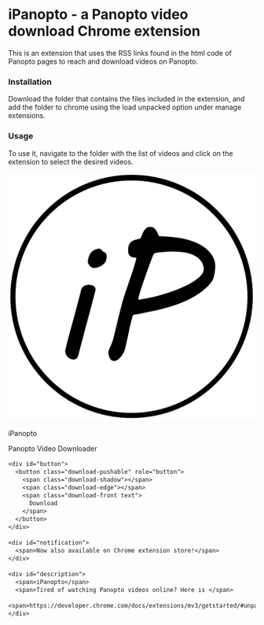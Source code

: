 # iPanopto - a Panopto video download Chrome extension

This is an extension that uses the RSS links found in the html code of Panopto pages to reach and download videos on Panopto.

### Installation
Download the folder that contains the files included in the extension, and add the folder to chrome using the load unpacked option under manage extensions.

### Usage
To use it, navigate to the folder with the list of videos and click on the extension to select the desired videos. 

<link href="style.css" rel="stylesheet"></link>

  <div id="wrapper">
    <div id="name">
        <img src="iPanopto.png" id="logo">
        <div id="titleTextDiv">
          <p id="titleText1">iPanopto</p>
          <p id="titleText2">Panopto Video Downloader</p>
        </div>
    </div>

    <div id="button">
      <button class="download-pushable" role="button">
        <span class="download-shadow"></span>
        <span class="download-edge"></span>
        <span class="download-front text">
          Download
        </span>
      </button>
    </div>

    <div id="notification">
      <span>Now also available on Chrome extension store!</span>
    </div>

    <div id="description">
      <span>iPanopto</span>
      <span>Tired of watching Panopto videos online? Here is </span>      
      <span>https://developer.chrome.com/docs/extensions/mv3/getstarted/#unpacked</span>
    </div>
  </div>
